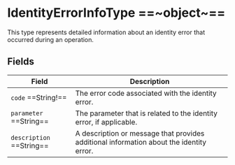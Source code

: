 # IdentityErrorInfoType ==~object~==

This type represents detailed information about an identity error that occurred during an operation.

## Fields

| Field                       | Description                                                                                     |
|-----------------------------|-------------------------------------------------------------------------------------------------|
| `code`  ==String!==          | The error code associated with the identity error.                                              |
| `parameter`  ==String==     | The parameter that is related to the identity error, if applicable.                             |
| `description`  ==String==   | A description or message that provides additional information about the identity error.         |


